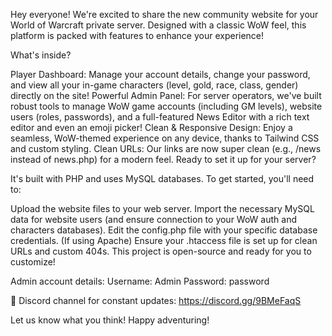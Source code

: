 Hey everyone! We're excited to share the new community website for your World of Warcraft private server. Designed with a classic WoW feel, this platform is packed with features to enhance your experience!

What's inside?

Player Dashboard: Manage your account details, change your password, and view all your in-game characters (level, gold, race, class, gender) directly on the site!
Powerful Admin Panel: For server operators, we've built robust tools to manage WoW game accounts (including GM levels), website users (roles, passwords), and a full-featured News Editor with a rich text editor and even an emoji picker!
Clean & Responsive Design: Enjoy a seamless, WoW-themed experience on any device, thanks to Tailwind CSS and custom styling.
Clean URLs: Our links are now super clean (e.g., /news instead of news.php) for a modern feel.
Ready to set it up for your server?

It's built with PHP and uses MySQL databases. To get started, you'll need to:

Upload the website files to your web server.
Import the necessary MySQL data for website users (and ensure connection to your WoW auth and characters databases).
Edit the config.php file with your specific database credentials.
(If using Apache) Ensure your .htaccess file is set up for clean URLs and custom 404s.
This project is open-source and ready for you to customize!

Admin account details:
Username: Admin
Password: password

🔗 Discord channel for constant updates: https://discord.gg/9BMeFaqS

Let us know what you think! Happy adventuring!
